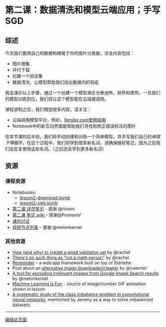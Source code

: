 # 第二课：数据清洗和模型云端应用；手写SGD



## 综述

今天我们要用自己的数据构建属于你的图片分类器，涉及内容包括：
- 图片搜集
- 并行下载
- 创建一个验证集
- 数据清洗，让模型帮助我们找出数据内的瑕疵

我会演示以上步骤，通过一个创建一个模型来区分泰迪熊，棕熊和黑熊。一旦我们的模型训练到位，我们将让这个模型能在云端被调用。

课程录制之后，我们增加很多内容，请关注：
- 云端调用模型平台，例如，[Render.com使用指南](https://course.fast.ai/deployment_render.html)
- Notebook中的新互动界面能帮助我们寻找和修正错误标注的图片

在本节课的后半段，我们将手动创建和训练一个简单模型，并手写我们自己的*梯度下降*循环。在这个过程中，我们将学到很多新名词，请确保做好笔记，因为之后我们会反复使用这些名词。（之后还会学到更多新名词）

## 资源

### 课程资源

- Notebooks:
    - [lesson2-download.ipynb](https://github.com/fastai/course-v3/blob/master/nbs/dl1/lesson2-download.ipynb)
    - [lesson2-sgd.ipynb](https://github.com/fastai/course-v3/blob/master/nbs/dl1/lesson2-sgd.ipynb)
- [第二课 详尽笔记](https://github.com/hiromis/notes/blob/master/Lesson2.md) - 感谢 @hiromi
- [第二课 笔记 wiki ](https://forums.fast.ai/t/deep-learning-lesson-2-notes/28772) - 感谢@PoonamV
- [课内讨论](https://forums.fast.ai/t/lesson-2-chat/28722)
- [视频节点列表](https://forums.fast.ai/t/lesson-2-links-to-different-parts-in-video/28777) - 感谢 @melonkernel

### 其他资源

- [ How (and why) to create a good validation set](https://www.fast.ai/2017/11/13/validation-sets/) by @rachel
- [There's no such thing as "not a math person"](https://www.youtube.com/watch?v=q6DGVGJ1WP4) by @rachel
- [Responder](https://github.com/kennethreitz/responder) - a web app framework built on top of Starlette
- Post about an [alternative image downloader/cleaner](https://www.christianwerner.net/tech/Build-your-image-dataset-faster/) by @cwerner
- [A tool for excluding irrelevant images from Google Image Search results](https://forums.fast.ai/t/tool-for-deleting-files-on-the-google-image-search-page-before-downloading/28900) by @melonkernel
- [ Machine Learning is Fun](https://medium.com/@ageitgey/machine-learning-is-fun-part-3-deep-learning-and-convolutional-neural-networks-f40359318721) - source of image/number GIF animation shown in lesson
- [A systematic study of the class imbalance problem in convolutional neural networks](https://arxiv.org/abs/1710.05381), mentioned by Jeremy as a way to solve imbalanced datasets.

---

[编辑此页面](https://github.com/fastai/course-v3/edit/master/files/dl-2019/notes/notes-1-2.md).
